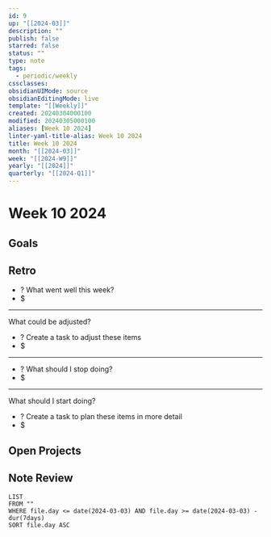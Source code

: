 ```yaml
---
id: 9
up: "[[2024-03]]"
description: ""
publish: false
starred: false
status: ""
type: note
tags:
  - periodic/weekly
cssclasses: 
obsidianUIMode: source
obsidianEditingMode: live
template: "[[Weekly]]"
created: 20240304000100
modified: 20240305000100
aliases: [Week 10 2024]
linter-yaml-title-alias: Week 10 2024
title: Week 10 2024
month: "[[2024-03]]"
week: "[[2024-W9]]"
yearly: "[[2024]]"
quarterly: "[[2024-Q1]]"
---
```


# Week 10 2024

## Goals


## Retro

- ? What went well this week?
- $


---

What could be adjusted?

- ? Create a task to adjust these items
- $

---

- ? What should I stop doing?
- $


---

What should I start doing?

- ? Create a task to plan these items in more detail
- $

## Open Projects

## Note Review

```
LIST
FROM ""
WHERE file.day <= date(2024-03-03) AND file.day >= date(2024-03-03) - dur(7days)
SORT file.day ASC
```
